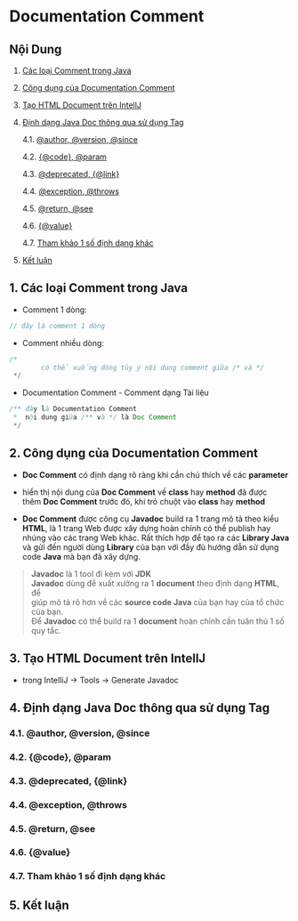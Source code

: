 # Documentation Comment

## Nội Dung

1. [Các loại Comment trong Java](#1)
2. [Công dụng của Documentation Comment](#2)
3. [Tạo HTML Document trên IntellJ](#3)
4. [Định dạng Java Doc thông qua sử dụng Tag](#4)

    4.1. [@author, @version, @since](#4.1)
   
    4.2. [{@code}, @param](#4.2)
   
    4.3. [@deprecated, {@link}](#4.3)
   
    4.4. [@exception, @throws](#4.4)
   
    4.5. [@return, @see](#4.5)
   
    4.6. [{@value}](#4.6)
   
    4.7. [Tham khảo 1 số định dạng khác](#4.7)
   
5. [Kết luận](#5)

## 1. Các loại Comment trong Java <a id="1"></a>
* Comment 1 dòng:
```java
// đây là comment 1 dòng 
```
* Comment nhiều dòng:
```java
/*
        có thể xuống dòng tùy ý nội dung comment giữa /* và */
 */
```
* Documentation Comment - Comment dạng Tài liệu
```java
/** đây là Documentation Comment
 *  nội dung giữa /** và */ là Doc Comment
 */
```
## 2. Công dụng của Documentation Comment <a id="2"></a>
* **Doc Comment** có định dạng rõ ràng khi cần chú thích về các **parameter**
* hiển thị nội dung của **Doc Comment** về **class** hay **method** đã được <br/>
thêm **Doc Comment** trước đó, khi trỏ chuột vào **class** hay **method**
  
* **Doc Comment** được công cụ **Javadoc** build ra 1 trang mô tả theo kiểu<br/>
**HTML**, là 1 trang Web được xây dựng hoàn chỉnh có thể publish hay <br/>
  nhúng vào các trang Web khác. Rất thích hợp để tạo ra các **Library Java**<br/>
  và gửi đến người dùng **Library** của bạn với đầy đủ hướng dẫn sử dụng<br/>
  code **Java** mà bạn đã xây dựng.
  
>**Javadoc** là 1 tool đi kèm với **JDK**<br/>
> **Javadoc** dùng để xuất xưởng ra 1 **document** theo định dạng **HTML**, để<br/>
> giúp mô tả rõ hơn về các **source code Java** của bạn hay của tổ chức <br/>
>của bạn.<br/>
> Để **Javadoc** có thể build ra 1 **document** hoàn chỉnh cần tuân thủ 1 số<br/>
> quy tắc.
## 3. Tạo HTML Document trên IntellJ <a id="3"></a>
* trong IntelliJ -> Tools -> Generate Javadoc
## 4. Định dạng Java Doc thông qua sử dụng Tag <a id="4"></a>

### 4.1. @author, @version, @since <a id="4.1"></a>

### 4.2. {@code}, @param <a id="4.2"></a>

### 4.3. @deprecated, {@link} <a id="4.3"></a>

### 4.4. @exception, @throws <a id="4.4"></a>

### 4.5. @return, @see <a id="4.5"></a>

### 4.6. {@value} <a id="4.6"></a>

### 4.7. Tham khảo 1 số định dạng khác <a id="4.7"></a>

## 5. Kết luận <a id="5"></a>